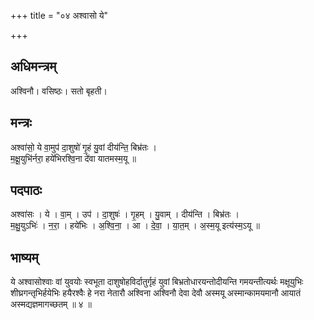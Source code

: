 +++
title = "०४ अश्वासो ये"

+++
## अधिमन्त्रम्
अश्विनौ। वसिष्ठः। सतो बृहती।

## मन्त्रः
अश्वा॑सो॒ ये वा॒मुप॑ दा॒शुषो॑ गृ॒हं यु॒वां दीय॑न्ति॒ बिभ्र॑तः ।  
म॒क्षू॒युभि॑र्नरा॒ हये॑भिरश्वि॒ना दे॑वा यातमस्म॒यू ॥

## पदपाठः
अश्वा॑सः । ये । वा॒म् । उप॑ । दा॒शुषः॑ । गृ॒हम् । यु॒वाम् । दीय॑न्ति । बिभ्र॑तः ।  
म॒क्षु॒युऽभिः॑ । न॒रा॒ । हये॑भिः । अ॒श्वि॒ना॒ । आ । दे॒वा॒ । या॒त॒म् । अ॒स्म॒यू इत्य॑स्म॒ऽयू ॥

## भाष्यम्
ये अश्वासोश्वाः वां युवयोः स्वभूता दाशुषोहविर्दातुर्गृहं युवां बिभ्रतोधारयन्तोदीयन्ति गमयन्तीत्यर्थः मक्षूयुभिः शीघ्रगन्तृभिर्हयेभिः हयैरश्वैः हे नरा नेतारौ अश्विना अश्विनौ देवा देवौ अस्मयू अस्मान्कामयमानौ आयातं अस्मद्यज्ञमागच्छतम् ॥ ४ ॥
